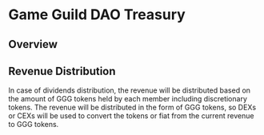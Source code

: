 # Game Guild DAO Treasury

## Overview

## Revenue Distribution

In case of dividends distribution, the revenue will be distributed based on the amount of GGG tokens held by each member including discretionary tokens. The revenue will be distributed in the form of GGG tokens, so DEXs or CEXs will be used to convert the tokens or fiat from the current revenue to GGG tokens.